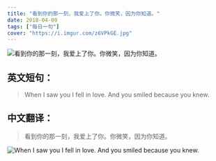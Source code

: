 ```yaml
---
title: "看到你的那一刻，我爱上了你。你微笑，因为你知道。"
date: 2018-04-09
tags: ["每日一句"]
cover: "https://i.imgur.com/z6VPkGE.jpg"
---
```


![看到你的那一刻，我爱上了你。你微笑，因为你知道。](https://i.imgur.com/CCwgt2F.jpg)

## 英文短句：
> When I saw you I fell in love. And you smiled because you knew.

<!--more-->

## 中文翻译：
> 看到你的那一刻，我爱上了你。你微笑，因为你知道。

![When I saw you I fell in love. And you smiled because you knew.](https://i.imgur.com/3kezLwk.jpg)

